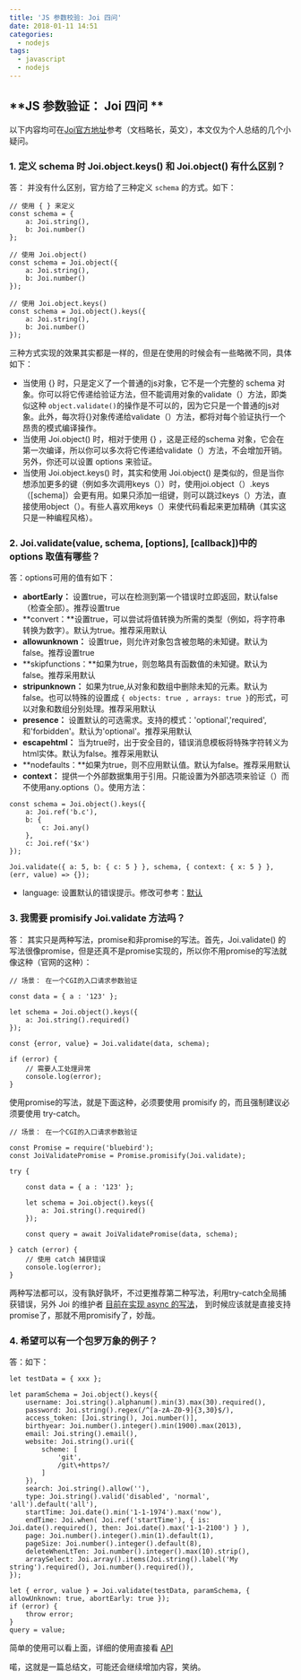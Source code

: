 ```yaml
---
title: 'JS 参数校验: Joi 四问'
date: 2018-01-11 14:51
categories:
  - nodejs
tags:
  - javascript
  - nodejs
---
```



## **JS 参数验证： Joi 四问 **

以下内容均可在[Joi官方地址](https://github.com/hapijs/joi/blob/v13.1.0/README.md)参考（文档略长，英文），本文仅为个人总结的几个小疑问。

### 1. 定义 **schema** 时 **Joi.object.keys()** 和 **Joi.object()** 有什么区别？

答： 并没有什么区别，官方给了三种定义 `schema` 的方式。如下：

```
// 使用 { } 来定义
const schema = {
    a: Joi.string(),
    b: Joi.number()
};

// 使用 Joi.object()
const schema = Joi.object({
    a: Joi.string(),
    b: Joi.number()
});

// 使用 Joi.object.keys()
const schema = Joi.object().keys({
    a: Joi.string(),
    b: Joi.number()
});

```

三种方式实现的效果其实都是一样的，但是在使用的时候会有一些略微不同，具体如下：

* 当使用 {} 时，只是定义了一个普通的js对象，它不是一个完整的 schema 对象。你可以将它传递给验证方法，但不能调用对象的validate（）方法，即类似这种 `object.validate()`的操作是不可以的，因为它只是一个普通的js对象。此外，每次将{}对象传递给validate（）方法，都将对每个验证执行一个昂贵的模式编译操作。
* 当使用 Joi.object() 时，相对于使用 {} ，这是正经的schema 对象，它会在第一次编译，所以你可以多次将它传递给validate（）方法，不会增加开销。另外，你还可以设置 options 来验证。
* 当使用 Joi.object.keys() 时，其实和使用 Joi.object() 是类似的，但是当你想添加更多的键（例如多次调用keys（））时，使用joi.object（）.keys（[schema]）会更有用。如果只添加一组键，则可以跳过keys（）方法，直接使用object（）。有些人喜欢用keys（）来使代码看起来更加精确（其实这只是一种编程风格）。

### 2. Joi.validate(value, schema, [options], [callback])中的 options 取值有哪些？

答：options可用的值有如下：

* **abortEarly：** 设置true，可以在检测到第一个错误时立即返回，默认false（检查全部）。推荐设置true
* **convert：**设置true，可以尝试将值转换为所需的类型（例如，将字符串转换为数字）。默认为true。推荐采用默认
* **allowunknown：** 设置true，则允许对象包含被忽略的未知键。默认为false。推荐设置true
* **skipfunctions：**如果为true，则忽略具有函数值的未知键。默认为false。推荐采用默认
* **stripunknown：** 如果为true,从对象和数组中删除未知的元素。默认为false。也可以特殊的设置成 `{ objects: true , arrays: true }`的形式，可以对象和数组分别处理。推荐采用默认
* **presence：** 设置默认的可选需求。支持的模式：'optional','required',和'forbidden'。默认为'optional'。推荐采用默认
* **escapehtml：** 当为true时，出于安全目的，错误消息模板将特殊字符转义为html实体。默认为false。推荐采用默认
* **nodefaults：**如果为true，则不应用默认值。默认为false。推荐采用默认
* **context：** 提供一个外部数据集用于引用。只能设置为外部选项来验证（）而不使用any.options（）。使用方法：

```
const schema = Joi.object().keys({
    a: Joi.ref('b.c'),
    b: {
        c: Joi.any()
    },
    c: Joi.ref('$x')
});

Joi.validate({ a: 5, b: { c: 5 } }, schema, { context: { x: 5 } }, (err, value) => {});
```

* language: 设置默认的错误提示。修改可参考：[默认](https://github.com/hapijs/joi/blob/v13.1.0/lib/language.js) 

### **3. 我需要 promisify Joi.validate 方法吗？**

答： 其实只是两种写法，promise和非promise的写法。首先，Joi.validate() 的写法很像promise，但是还真不是promise实现的，所以你不用promise的写法就像这种（官网的这种）：

```
// 场景： 在一个CGI的入口请求参数验证

const data = { a : '123' };

let schema = Joi.object().keys({
	a: Joi.string().required()
});

const {error, value} = Joi.validate(data, schema);

if (error) {
	// 需要人工处理异常
	console.log(error);
}
```

使用promise的写法，就是下面这种，必须要使用 promisify 的，而且强制建议必须要使用 try-catch。

```
// 场景： 在一个CGI的入口请求参数验证

const Promise = require('bluebird');
const JoiValidatePromise = Promise.promisify(Joi.validate);

try {

    const data = { a : '123' };

	let schema = Joi.object().keys({
		a: Joi.string().required()
	});
	
	const query = await JoiValidatePromise(data, schema);   
	  
} catch (error) {
	// 使用 catch 捕获错误
    console.log(error);
}

```

两种写法都可以，没有孰好孰坏，不过更推荐第二种写法，利用try-catch全局捕获错误，另外 Joi 的维护者 [目前在实现 async 的写法](https://github.com/hapijs/joi/issues/1194)， 到时候应该就是直接支持promise了，那就不用promisify了，妙哉。

### **4. 希望可以有一个包罗万象的例子？**

答：如下：

```
let testData = { xxx };

let paramSchema = Joi.object().keys({
    username: Joi.string().alphanum().min(3).max(30).required(),
    password: Joi.string().regex(/^[a-zA-Z0-9]{3,30}$/),
    access_token: [Joi.string(), Joi.number()],
    birthyear: Joi.number().integer().min(1900).max(2013),
    email: Joi.string().email(),
    website: Joi.string().uri({
        scheme: [
            'git',
            /git\+https?/
        ]
    }),
    search: Joi.string().allow(''),
    type: Joi.string().valid('disabled', 'normal', 'all').default('all'),
    startTime: Joi.date().min('1-1-1974').max('now'),
    endTime: Joi.when( Joi.ref('startTime'), { is: Joi.date().required(), then: Joi.date().max('1-1-2100') } ),
    page: Joi.number().integer().min(1).default(1),
    pageSize: Joi.number().integer().default(8),
    deleteWhenLtTen: Joi.number().integer().max(10).strip(),
    arraySelect: Joi.array().items(Joi.string().label('My string').required(), Joi.number().required()),
});

let { error, value } = Joi.validate(testData, paramSchema, { allowUnknown: true, abortEarly: true });
if (error) {
    throw error;
}
query = value;
```

简单的使用可以看上面，详细的使用直接看 [API](https://github.com/hapijs/joi/blob/v13.1.0/API.md)



喏，这就是一篇总结文，可能还会继续增加内容，笑纳。